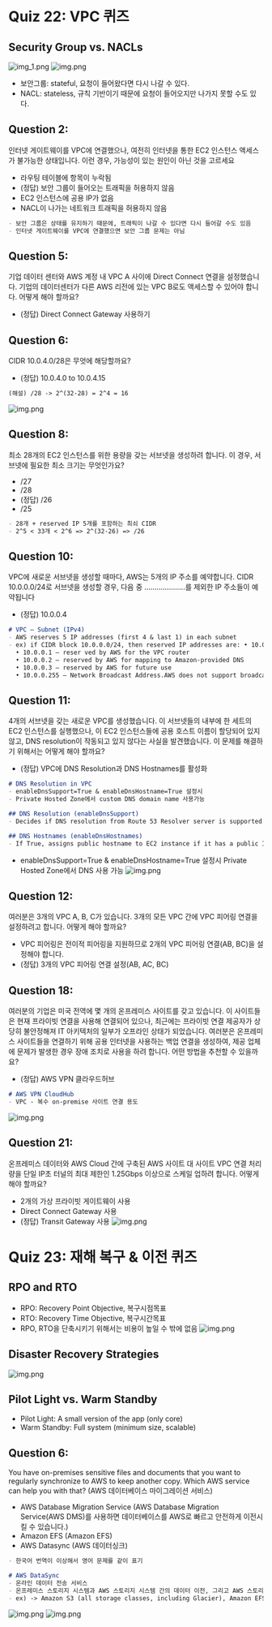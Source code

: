 # Quiz 22: VPC 퀴즈
## Security Group vs. NACLs
![img_1.png](sg-vs-nacl-table.png)
![img.png](sg-vs-nacl-diagram.png)
- 보안그룹: stateful, 요청이 들어왔다면 다시 나갈 수 있다. 
- NACL: stateless, 규칙 기반이기 때문에 요청이 들어오지만 나가지 못할 수도 있다.

## Question 2:
인터넷 게이트웨이를 VPC에 연결했으나, 여전히 인터넷을 통한 EC2 인스턴스 액세스가 불가능한 상태입니다. 이런 경우, 가능성이 있는 원인이 아닌 것을 고르세요
- 라우팅 테이블에 항목이 누락됨
- (정답) 보안 그룹이 들어오는 트래픽을 허용하지 않음
- EC2 인스턴스에 공용 IP가 없음
- NACL이 나가는 네트워크 트래픽을 허용하지 않음
```markdown
- 보안 그룹은 상태를 유지하기 때문에, 트래픽이 나갈 수 있다면 다시 들어갈 수도 있음
- 인터넷 게이트웨이를 VPC에 연결했으면 보안 그룹 문제는 아님
```

## Question 5:
기업 데이터 센터와 AWS 계정 내 VPC A 사이에 Direct Connect 연결을 설정했습니다. 기업의 데이터센터가 다른 AWS 리전에 있는 VPC B로도 액세스할 수 있어야 합니다. 어떻게 해야 할까요?
- (정답) Direct Connect Gateway 사용하기

## Question 6:
CIDR 10.0.4.0/28은 무엇에 해당할까요?
- (정답) 10.0.4.0 to 10.0.4.15
```markdown
(해설) /28 -> 2^(32-28) = 2^4 = 16
```
![img.png](cidr.png)

## Question 8:
최소 28개의 EC2 인스턴스를 위한 용량을 갖는 서브넷을 생성하려 합니다. 이 경우, 서브넷에 필요한 최소 크기는 무엇인가요?
- /27
- /28
- (정답) /26
- /25
```markdown
- 28개 + reserved IP 5개를 포함하는 최쇠 CIDR
- 2^5 < 33개 < 2^6 => 2^(32-26) => /26 
```

## Question 10:
VPC에 새로운 서브넷을 생성할 때마다, AWS는 5개의 IP 주소를 예약합니다. CIDR 10.0.0.0/24로 서브넷을 생성할 경우, 다음 중 ....................를 제외한 IP 주소들이 예약됩니다
- (정답) 10.0.0.4
```markdown
# VPC – Subnet (IPv4)
- AWS reserves 5 IP addresses (first 4 & last 1) in each subnet
- ex) if CIDR block 10.0.0.0/24, then reserved IP addresses are: • 10.0.0.0 – Network Address
  • 10.0.0.1 – reser ved by AWS for the VPC router
  • 10.0.0.2 – reserved by AWS for mapping to Amazon-provided DNS
  • 10.0.0.3 – reserved by AWS for future use
  • 10.0.0.255 – Network Broadcast Address.AWS does not support broadcast in aVPC, therefore the address is reserved
```

## Question 11:
4개의 서브넷을 갖는 새로운 VPC를 생성했습니다. 이 서브넷들의 내부에 한 세트의 EC2 인스턴스를 실행했으나, 이 EC2 인스턴스들에 공용 호스트 이름이 할당되어 있지 않고, DNS resolution이 작동되고 있지 않다는 사실을 발견했습니다. 이 문제를 해결하기 위해서는 어떻게 해야 할까요?
- (정답) VPC에 DNS Resolution과 DNS Hostnames를 활성화
```markdown
# DNS Resolution in VPC
- enableDnsSupport=True & enableDnsHostname=True 설정시
- Private Hosted Zone에서 custom DNS domain name 사용가능

## DNS Resolution (enableDnsSupport)
- Decides if DNS resolution from Route 53 Resolver server is supported for theVPC

## DNS Hostnames (enableDnsHostnames)
- If True, assigns public hostname to EC2 instance if it has a public IPv4
```
- enableDnsSupport=True & enableDnsHostname=True 설정시 Private Hosted Zone에서 DNS 사용 가능
![img.png](DNS-Resolution-in-VPC.png)

## Question 12:
여러분은 3개의 VPC A, B, C가 있습니다. 3개의 모든 VPC 간에 VPC 피어링 연결을 설정하려고 합니다. 어떻게 해야 할까요?
- VPC 피어링은 전이적 피어링을 지원하므로 2개의 VPC 피어링 연결(AB, BC)을 설정해야 합니다.
- (정답) 3개의 VPC 피어링 연결 설정(AB, AC, BC)

## Question 18:
여러분의 기업은 미국 전역에 몇 개의 온프레미스 사이트를 갖고 있습니다. 이 사이트들은 현재 프라이빗 연결을 사용해 연결되어 있으나, 최근에는 프라이빗 연결 제공자가 상당히 불안정해져 IT 아키텍처의 일부가 오프라인 상태가 되었습니다. 여러분은 온프레미스 사이트들을 연결하기 위해 공용 인터넷을 사용하는 백업 연결을 생성하여, 제공 업체에 문제가 발생한 경우 장애 조치로 사용을 하려 합니다. 어떤 방법을 추천할 수 있을까요?
- (정답) AWS VPN 클라우드허브
```markdown
# AWS VPN CloudHub
- VPC - 복수 on-premise 사이트 연결 용도
```
![img.png](vpn-cloudhub.png)

## Question 21:
온프레미스 데이터와 AWS Cloud 간에 구축된 AWS 사이트 대 사이트 VPC 연결 처리량을 단일 IP초 터널의 최대 제한인 1.25Gbps 이상으로 스케일 업하려 합니다. 어떻게 해야 할까요?
- 2개의 가상 프라이빗 게이트웨이 사용
- Direct Connect Gateway 사용
- (정답) Transit Gateway 사용
![img.png](transit-gateway-throughput.png)

# Quiz 23: 재해 복구 & 이전 퀴즈
## RPO and RTO
- RPO: Recovery Point Objective, 복구시점목표
- RTO: Recovery Time Objective, 복구시간목표
- RPO, RTO을 단축시키기 위해서는 비용이 높일 수 밖에 없음
![img.png](rpo-and-rto.png)

## Disaster Recovery Strategies
![img.png](dr-starategies.png)

## Pilot Light vs. Warm Standby
- Pilot Light: A small version of the app (only core)
- Warm Standby: Full system (minimum size, scalable)

## Question 6:
You have on-premises sensitive files and documents that you want to regularly synchronize to AWS to keep another copy. Which AWS service can help you with that? (AWS 데이터베이스 마이그레이션 서비스)
- AWS Database Migration Service (AWS Database Migration Service(AWS DMS)를 사용하면 데이터베이스를 AWS로 빠르고 안전하게 이전시킬 수 있습니다.) 
- Amazon EFS (Amazon EFS)
- AWS Datasync (AWS 데이터싱크)
```markdown
- 한국어 번역이 이상해서 영어 문제를 같이 표기

# AWS DataSync
- 온라인 데이터 전송 서비스
- 온프레미스 스토리지 시스템과 AWS 스토리지 시스템 간의 데이터 이전, 그리고 AWS 스토리지 서비스들 간의 데이터를 이전 과정을 단순화, 자동화 및 가속화해 주는 서비스
- ex) -> Amazon S3 (all storage classes, including Glacier), Amazon EFS, Amazon FSx for Windows
```
![img.png](datasync.png)
![img.png](datasync-efs-to-efs.png)